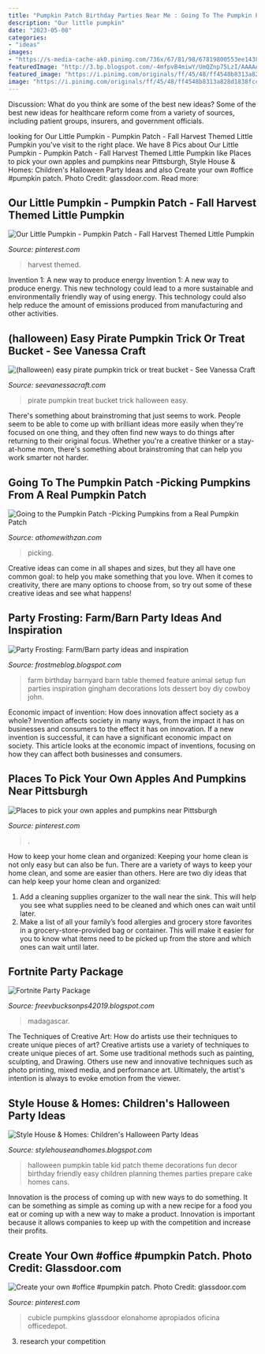 ```yaml
---
title: "Pumpkin Patch Birthday Parties Near Me : Going To The Pumpkin Patch -picking Pumpkins From A Real Pumpkin Patch"
description: "Our little pumpkin"
date: "2023-05-08"
categories:
- "ideas"
images:
- "https://s-media-cache-ak0.pinimg.com/736x/67/81/98/67819800553ee14384e12d2d2628cad8.jpg"
featuredImage: "http://3.bp.blogspot.com/-4mfpvB4miwY/UmQZnp75LzI/AAAAAAAAHhs/pr58uX-iQAI/s1600/2.jpg"
featured_image: "https://i.pinimg.com/originals/ff/45/48/ff4548b8313a828d1838fcc19ffad7ae.jpg"
image: "https://i.pinimg.com/originals/ff/45/48/ff4548b8313a828d1838fcc19ffad7ae.jpg"
---
```



Discussion: What do you think are some of the best new ideas?
Some of the best new ideas for healthcare reform come from a variety of sources, including patient groups, insurers, and government officials.

	

		
looking for Our Little Pumpkin - Pumpkin Patch - Fall Harvest Themed Little Pumpkin you've visit to the right place. We have 8 Pics about Our Little Pumpkin - Pumpkin Patch - Fall Harvest Themed Little Pumpkin like Places to pick your own apples and pumpkins near Pittsburgh, Style House &amp; Homes: Children&#039;s Halloween Party Ideas and also Create your own #office #pumpkin patch. Photo Credit: glassdoor.com. Read more:
		
    
## Our Little Pumpkin - Pumpkin Patch - Fall Harvest Themed Little Pumpkin

<img loading=lazy src="https://i.pinimg.com/originals/ed/0a/c9/ed0ac9fc45784a292d05d81946ad4c48.jpg" onerror="this.onerror=null;this.src='https://tse1.mm.bing.net/th?id=OIP.AT2sjfPsEDBbwmHCamojVQHaFu&amp;pid=15.1';" alt="Our Little Pumpkin - Pumpkin Patch - Fall Harvest Themed Little Pumpkin">

_Source: pinterest.com_

>harvest themed. 

	

Invention 1: A new way to produce energy
Invention 1: A new way to produce energy. This new technology could lead to a more sustainable and environmentally friendly way of using energy. This technology could also help reduce the amount of emissions produced from manufacturing and other activities.

    
## (halloween) Easy Pirate Pumpkin Trick Or Treat Bucket - See Vanessa Craft

<img loading=lazy src="http://seevanessacraft.com/wp-content/uploads/2014/10/Pirate-Pumpkin-Bucket-1-web.jpg" onerror="this.onerror=null;this.src='https://tse4.mm.bing.net/th?id=OIP.QGFQoV7NVCJdwvJ7h315kQHaLH&amp;pid=15.1';" alt="(halloween) easy pirate pumpkin trick or treat bucket - See Vanessa Craft">

_Source: seevanessacraft.com_

>pirate pumpkin treat bucket trick halloween easy. 

	

There's something about brainstroming that just seems to work. People seem to be able to come up with brilliant ideas more easily when they're focused on one thing, and they often find new ways to do things after returning to their original focus. Whether you're a creative thinker or a stay-at-home mom, there's something about brainstroming that can help you work smarter not harder.

    
## Going To The Pumpkin Patch -Picking Pumpkins From A Real Pumpkin Patch

<img loading=lazy src="https://i0.wp.com/athomewithzan.com/wp-content/uploads/2019/10/Going-to-the-Pumpkin-Patch-Picking-Pumpkins-from-a-Real-Pumpkin-Patch-Fall-Activities-for-Families-Fall-Family-Traditions-athomewithbeauty-44.jpg?ssl=1" onerror="this.onerror=null;this.src='https://tse3.mm.bing.net/th?id=OIP.8dluvxbO9H68frhR6yr4dwHaJ4&amp;pid=15.1';" alt="Going to the Pumpkin Patch -Picking Pumpkins from a Real Pumpkin Patch">

_Source: athomewithzan.com_

>picking. 

	

Creative ideas can come in all shapes and sizes, but they all have one common goal: to help you make something that you love. When it comes to creativity, there are many options to choose from, so try out some of these creative ideas and see what happens!

    
## Party Frosting: Farm/Barn Party Ideas And Inspiration

<img loading=lazy src="http://4.bp.blogspot.com/-oMIH1Ef78ws/UDv9FEGpZbI/AAAAAAAAJsY/TFkb1sUPYS4/s1600/farm+tabletop.jpg" onerror="this.onerror=null;this.src='https://tse4.mm.bing.net/th?id=OIP.o7G6e3tM29qt74Wd-s-k_gHaFL&amp;pid=15.1';" alt="Party Frosting: Farm/Barn party ideas and inspiration">

_Source: frostmeblog.blogspot.com_

>farm birthday barnyard barn table themed feature animal setup fun parties inspiration gingham decorations lots dessert boy diy cowboy john. 

	

Economic impact of invention: How does innovation affect society as a whole?
Invention affects society in many ways, from the impact it has on businesses and consumers to the effect it has on innovation. If a new invention is successful, it can have a significant economic impact on society. This article looks at the economic impact of inventions, focusing on how they can affect both businesses and consumers.

    
## Places To Pick Your Own Apples And Pumpkins Near Pittsburgh

<img loading=lazy src="https://i.pinimg.com/originals/24/e1/22/24e122b1f59e422fba035a8a156b2147.jpg" onerror="this.onerror=null;this.src='https://tse1.mm.bing.net/th?id=OIP.NBgmsNFrWn64LO4Ki5TEaAHaE8&amp;pid=15.1';" alt="Places to pick your own apples and pumpkins near Pittsburgh">

_Source: pinterest.com_

>. 

	

How to keep your home clean and organized:
Keeping your home clean is not only easy but can also be fun. There are a variety of ways to keep your home clean, and some are easier than others. Here are two diy ideas that can help keep your home clean and organized:
1. Add a cleaning supplies organizer to the wall near the sink. This will help you see what supplies need to be cleaned and which ones can wait until later.
2. Make a list of all your family’s food allergies and grocery store favorites in a grocery-store-provided bag or container. This will make it easier for you to know what items need to be picked up from the store and which ones can wait until later.

    
## Fortnite Party Package

<img loading=lazy src="https://i.pinimg.com/originals/ff/45/48/ff4548b8313a828d1838fcc19ffad7ae.jpg" onerror="this.onerror=null;this.src='https://tse3.mm.bing.net/th?id=OIP.KZ2dxEnKyNB02bfQ-lekJAHaFj&amp;pid=15.1';" alt="Fortnite Party Package">

_Source: freevbucksonps42019.blogspot.com_

>madagascar. 

	

The Techniques of Creative Art: How do artists use their techniques to create unique pieces of art?
Creative artists use a variety of techniques to create unique pieces of art. Some use traditional methods such as painting, sculpting, and Drawing. Others use new and innovative techniques such as photo printing, mixed media, and performance art. Ultimately, the artist's intention is always to evoke emotion from the viewer.

    
## Style House &amp; Homes: Children&#039;s Halloween Party Ideas

<img loading=lazy src="http://3.bp.blogspot.com/-4mfpvB4miwY/UmQZnp75LzI/AAAAAAAAHhs/pr58uX-iQAI/s1600/2.jpg" onerror="this.onerror=null;this.src='https://tse3.mm.bing.net/th?id=OIP.yy7a9CHdYSNAXFZB9Kqk8gERDk&amp;pid=15.1';" alt="Style House &amp; Homes: Children&#039;s Halloween Party Ideas">

_Source: stylehouseandhomes.blogspot.com_

>halloween pumpkin table kid patch theme decorations fun decor birthday friendly easy children planning themes parties prepare cake homes cans. 

	

Innovation is the process of coming up with new ways to do something. It can be something as simple as coming up with a new recipe for a food you eat or coming up with a new way to make a product. Innovation is important because it allows companies to keep up with the competition and increase their profits.

    
## Create Your Own #office #pumpkin Patch. Photo Credit: Glassdoor.com

<img loading=lazy src="https://s-media-cache-ak0.pinimg.com/736x/67/81/98/67819800553ee14384e12d2d2628cad8.jpg" onerror="this.onerror=null;this.src='https://tse2.mm.bing.net/th?id=OIP.9h9msd7b5hxs2GujtWDSKwHaFh&amp;pid=15.1';" alt="Create your own #office #pumpkin patch. Photo Credit: glassdoor.com">

_Source: pinterest.com_

>cubicle pumpkins glassdoor elonahome apropiados oficina officedepot. 

	

3. research your competition 

